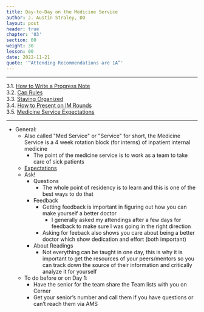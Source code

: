 ```yaml
---
title: Day-to-Day on the Medicine Service
author: J. Austin Straley, DO
layout: post
header: true
chapter: '03'
section: 00
weight: 30
lesson: 00
date: 2022-11-21
quote: '“Attending Recommendations are 1A”'
---
```


<hr>

3.1. [How to Write a Progress Note][1]<br>
3.2. [Cap Rules][2]<br>
3.3. [Staying Organized][3]<br>
3.4. [How to Present on IM Rounds][4]<br>
3.5. [Medicine Service Expectations][5]<br>
<hr>

- General:
	- Also called "Med Service" or "Service" for short, the Medicine Service is a 4 week rotation block (for interns) of inpatient internal medicine
		- The point of the medicine service is to work as a team to take care of sick patients
	- [Expectations][5]
	- Ask! 
		- Questions
			- The whole point of residency is to learn and this is one of the best ways to do that
		- Feedback
			- Getting feedback is important in figuring out how you can make yourself a better doctor
				- I generally asked my attendings after a few days for feedback to make sure I was going in the right direction
			- Asking for feeback also shows you care about being a better doctor which show dedication and effort (both important)
		- About Readings
			- Not everything can be taught in one day, this is why it is important to get the resources of your peers/mentors so you can track down the source of their information and critically analyze it for yourself
	- To do before or on Day 1:
		- Have the senior for the team share the Team lists with you on Cerner
		- Get your senior’s number and call them if you have questions or can’t reach them via AMS

[1]: /internguidepages/chapter03/1-how-to-progress-note/
[2]: /internguidepages/chapter03/2-caprules/
[3]: /internguidepages/chapter03/3-staying-organized/
[4]: /internguidepages/chapter03/4-how-to-present/
[5]: /internguidepages/chapter03/5-team-expectations/